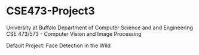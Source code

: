 # CSE473-Project3
University at Buffalo
Department of Computer Science and and Engineering
CSE 473/573 - Computer Vision and Image Processing

Default Project: Face Detection in the Wild
